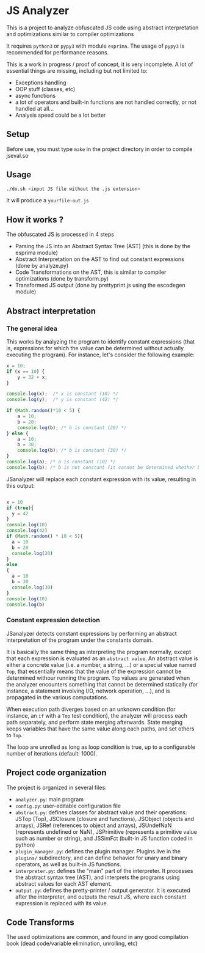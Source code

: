 # JS Analyzer

This is a project to analyze obfuscated JS code using abstract interpretation and optimizations similar to compiler optimizations

It requires `python3` or `pypy3` with module `esprima`. The usage of `pypy3` is
recommended for performance reasons.

This is a work in progress / proof of concept, it is very incomplete. A lot of
essential things are missing, including but not limited to:
 * Exceptions handling
 * OOP stuff (classes, etc)
 * async functions
 * a lot of operators and built-in functions are not handled correctly, or not handled at all... 
 * Analysis speed could be a lot better

## Setup

Before use, you must type `make` in the project directory in order to compile jseval.so 

## Usage

```bash
./do.sh <input JS file without the .js extension>
```

It will produce a `yourfile-out.js`

## How it works ?

The obfuscated JS is processed in 4 steps

 * Parsing the JS into an Abstract Syntax Tree (AST) (this is done by the esprima module)
 * Abstract Interpretation on the AST to find out constant expressions (done by analyze.py)
 * Code Transformations on the AST, this is similar to compiler optimizations (done by transform.py)
 * Transformed JS output (done by prettyprint.js using the escodegen module)

## Abstract interpretation

### The general idea

This works by analyzing the program to identify constant expressions (that is,
expressions for which the value can be determined without actually executing
the program). For instance, let's consider the following example:

```js
x = 10;
if (x == 10) {
	y = 32 + x;
}

console.log(x);  /* x is constant (10) */
console.log(y);  /* y is constant (42) */

if (Math.random()*10 < 5) {
	a = 10;
	b = 20;
	console.log(b); /* b is constant (20) */
} else {
	a = 10;
	b = 30;
	console.log(b); /* b is constant (30) */
}
console.log(a); /* a is constant (10) */
console.log(b); /* b is not constant (it cannot be determined whether b is 20 or 30 without running the program */
```

JSanalyzer will replace each constant expression with its value, resulting in
this output:

```js

x = 10
if (true){
  y = 42
}
console.log(10)
console.log(42)
if (Math.random() * 10 < 5){
  a = 10
  b = 20
  console.log(20)
}
else
{
  a = 10
  b = 30
  console.log(30)
}
console.log(10)
console.log(b)
```


### Constant expression detection

JSanalyzer detects constant expressions by performing an abstract
interpretation of the program under the constants domain. 

It is basically the same thing as interpreting the program normally, except
that each expression is evaluated as an `abstract value`.  An abstract value is
either a concrete value (i.e. a number, a string, ...) or a special value named
`Top`, that essentially means that the value of the expression cannot be
determined withour running the program. `Top` values are generated when the
analyzer encounters something that cannot be determined statically (for
instance, a statement involving I/O, network operation, ...), and is propagated
in the various computations.

When execution path diverges based on an unknown condition (for instance, an
`if` with a `Top` test condition), the analyzer will process each path
separately, and perform state merging afterwards. State merging keeps variables
that have the same value along each paths, and set others to `Top`.

The loop are unrolled as long as loop condition is true, up to a configurable
number of iterations (default: 1000).

## Project code organization

The project is organized in several files:
 * `analyzer.py`: main program
 * `config.py`: user-editable configuration file
 * `abstract.py`: defines classes for abstract value and their operations: JSTop (Top), JSClosure (closure and functions), JSObject (objects and arrays), JSRef (references to object and arrays), JSUndefNaN (represents undefined or NaN), JSPrimitive (represents a primitive value such as number or string), and JSSimFct (built-in JS function coded in python)
 * `plugin_manager.py`: defines the plugin manager. Plugins live in the `plugins/` subdirectory, and can define behavior for unary and binary operators, as well as built-in JS functions.
 * `interpreter.py`: defines the "main" part of the interpreter. It processes the abstract syntax tree (AST), and interprets the programs using abstract values for each AST element.
 * `output.py`: defines the pretty-printer / output generator. It is executed after the interpreter, and outputs the result JS, where each constant expression is replaced with its value.


## Code Transforms

The used optimizations are common, and found in any good compilation book (dead code/variable elimination, unrolling, etc)
